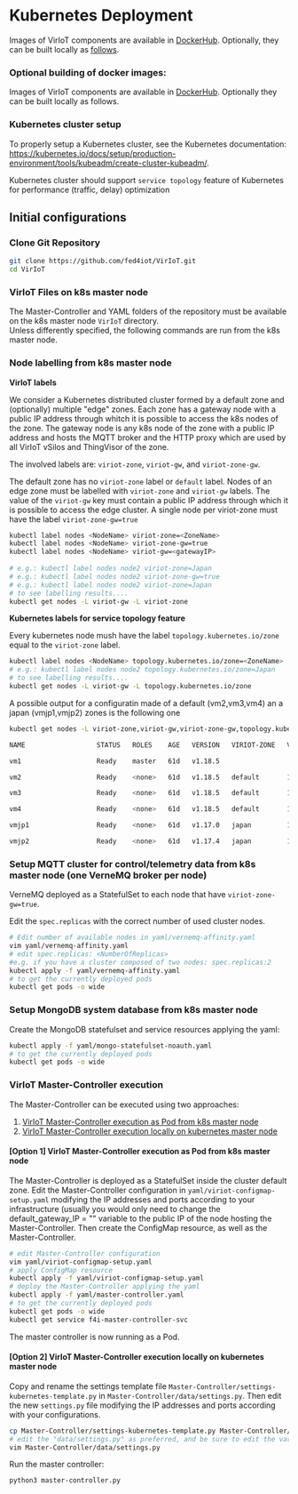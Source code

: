 # Kubernetes Deployment  

Images of VirIoT components are available in [DockerHub](https://hub.docker.com/u/fed4iot). 
Optionally, they can be built locally as [follows](Optional%20docker%20build.md). 

### Optional building of docker images:  

Images of VirIoT components are available in [DockerHub](https://hub.docker.com/u/fed4iot). Optionally they can be built locally as follows.  

### Kubernetes cluster setup  

To properly setup a Kubernetes cluster, see the Kubernetes documentation: <https://kubernetes.io/docs/setup/production-environment/tools/kubeadm/create-cluster-kubeadm/>.  

Kubernetes cluster should support `service topology` feature of Kubernetes for performance (traffic, delay) optimization
  
 
## Initial configurations
### Clone Git Repository

```bash  
git clone https://github.com/fed4iot/VirIoT.git
cd VirIoT  
```

### VirIoT Files on k8s master node  

The Master-Controller and YAML folders of the repository must be available on the k8s master node `VirIoT` directory.  
Unless differently specified, the following commands are run from the k8s master node.  

### Node labelling from k8s master node  

**VirIoT labels**

We consider a Kubernetes distributed cluster formed by a default zone and (optionally) multiple "edge" zones. 
Each zone has a gateway node with a public IP address through whitch it is possible to access the k8s nodes of the zone. The gateway node is any k8s node of the zone with a public IP address and hosts the MQTT broker and the HTTP proxy which are used by all VirIoT vSilos and ThingVisor of the zone.

The involved labels are: `viriot-zone`, `viriot-gw`, and `viriot-zone-gw`.

The default zone has no `viriot-zone` label or `default` label. Nodes of an edge zone must be labelled with `viriot-zone` and `viriot-gw` labels. The value of the `viriot-gw` key must contain a public IP address through which it is possible to access the edge cluster. A single node per viriot-zone must have  the label `viriot-zone-gw=true`


```bash  
kubectl label nodes <NodeName> viriot-zone=<ZoneName>
kubectl label nodes <NodeName> viriot-zone-gw=true   
kubectl label nodes <NodeName> viriot-gw=<gatewayIP>  
 
# e.g.: kubectl label nodes node2 viriot-zone=Japan  
# e.g.: kubectl label nodes node2 viriot-zone-gw=true  
# e.g.: kubectl label nodes node2 viriot-zone=Japan 
# to see labelling results....  
kubectl get nodes -L viriot-gw -L viriot-zone  
```   

**Kubernetes labels for service topology feature**

Every kubernetes node mush have the label `topology.kubernetes.io/zone` equal to the `viriot-zone` label.     

```bash 
kubectl label nodes <NodeName> topology.kubernetes.io/zone=<ZoneName>
# e.g.: kubectl label nodes node2 topology.kubernetes.io/zone=Japan
# to see labelling results....  
kubectl get nodes -L viriot-gw -L topology.kubernetes.io/zone  
```   

A possible output for a configuratin made of a default (vm2,vm3,vm4) an a japan (vmjp1,vmjp2) zones is the following one


```bash
kubectl get nodes -L viriot-zone,viriot-gw,viriot-zone-gw,topology.kubernetes.io/zone

NAME                  STATUS   ROLES    AGE   VERSION   VIRIOT-ZONE   VIRIOT-GW       VIRIOT-ZONE-GW   ZONE

vm1                   Ready    master   61d   v1.18.5                                                  

vm2                   Ready    <none>   61d   v1.18.5   default       13.80.153.4     true             default

vm3                   Ready    <none>   61d   v1.18.5   default       13.80.153.4                      default

vm4                   Ready    <none>   61d   v1.18.5   default       13.80.153.4                      default

vmjp1                 Ready    <none>   61d   v1.17.0   japan         13.78.102.196   true             japan

vmjp2                 Ready    <none>   61d   v1.17.4   japan         13.78.102.196                    japan

``` 

### Setup MQTT cluster for control/telemetry data from k8s master node (one VerneMQ broker per node)

VerneMQ deployed as a StatefulSet to each node that have `viriot-zone-gw=true`.  
 
Edit the `spec.replicas` with the correct number of used cluster nodes.  


```bash  
# Edit number of available nodes in yaml/vernemq-affinity.yaml  
vim yaml/vernemq-affinity.yaml  
# edit spec.replicas: <NumberOfReplicas>  
#e.g. if you have a cluster composed of two nodes: spec.replicas:2  
kubectl apply -f yaml/vernemq-affinity.yaml  
# to get the currently deployed pods  
kubectl get pods -o wide  
```  
  

### Setup MongoDB system database from k8s master node  

Create the MongoDB statefulset and service resources applying the yaml:  

```bash  
kubectl apply -f yaml/mongo-statefulset-noauth.yaml  
# to get the currently deployed pods  
kubectl get pods -o wide  
```  
  

### VirIoT Master-Controller execution
The Master-Controller can be executed using two approaches:
1. [VirIoT Master-Controller execution as Pod from k8s master node](#option-1-viriot-master-controller-execution-as-pod-from-k8s-master-node)
2. [VirIoT Master-Controller execution locally on kubernetes master node](#option-2-viriot-master-controller-execution-locally-on-kubernetes-master-node)

#### [Option 1] VirIoT Master-Controller execution as Pod from k8s master node

The Master-Controller is deployed as a StatefulSet inside the cluster default zone. 
Edit the Master-Controller configuration in `yaml/viriot-configmap-setup.yaml` modifying the IP addresses 
and ports according to your infrastructure (usually you would only need to change the 
default_gateway_IP = "" variable to the public IP of the node hosting the Master-Controller. 
Then create the ConfigMap resource, as well as the Master-Controller.

```bash    
# edit Master-Controller configuration
vim yaml/viriot-configmap-setup.yaml
# apply ConfigMap resource
kubectl apply -f yaml/viriot-configmap-setup.yaml 
# deploy the Master-Controller applying the yaml
kubectl apply -f yaml/master-controller.yaml  
# to get the currently deployed pods  
kubectl get pods -o wide  
kubectl get service f4i-master-controller-svc  
```  

The master controller is now running as a Pod.
  

#### [Option 2] VirIoT Master-Controller execution locally on kubernetes master node  
Copy and rename the settings template file `Master-Controller/settings-kubernetes-template.py` in `Master-Controller/data/settings.py`.
Then edit the new `settings.py` file modifying the IP addresses and ports according with your configurations.  
  
```bash    
cp Master-Controller/settings-kubernetes-template.py Master-Controller/data/settings.py  
# edit the "data/settings.py" as preferred, and be sure to edit the variable master_controller_in_container=False  
vim Master-Controller/data/settings.py
```  

Run the master controller:  

```bash  
python3 master-controller.py  
```  
    
